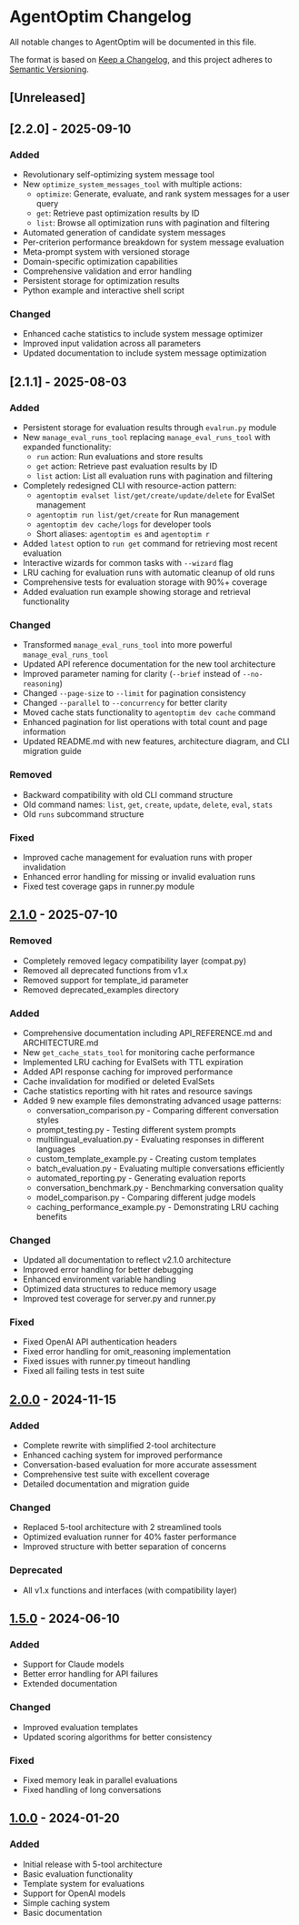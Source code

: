 # AgentOptim Changelog

All notable changes to AgentOptim will be documented in this file.

The format is based on [Keep a Changelog](https://keepachangelog.com/en/1.0.0/),
and this project adheres to [Semantic Versioning](https://semver.org/spec/v2.0.0.html).

## [Unreleased]

## [2.2.0] - 2025-09-10

### Added
- Revolutionary self-optimizing system message tool
- New `optimize_system_messages_tool` with multiple actions:
  - `optimize`: Generate, evaluate, and rank system messages for a user query
  - `get`: Retrieve past optimization results by ID
  - `list`: Browse all optimization runs with pagination and filtering
- Automated generation of candidate system messages
- Per-criterion performance breakdown for system message evaluation
- Meta-prompt system with versioned storage
- Domain-specific optimization capabilities
- Comprehensive validation and error handling
- Persistent storage for optimization results
- Python example and interactive shell script

### Changed
- Enhanced cache statistics to include system message optimizer
- Improved input validation across all parameters
- Updated documentation to include system message optimization

## [2.1.1] - 2025-08-03

### Added
- Persistent storage for evaluation results through `evalrun.py` module
- New `manage_eval_runs_tool` replacing `manage_eval_runs_tool` with expanded functionality:
  - `run` action: Run evaluations and store results
  - `get` action: Retrieve past evaluation results by ID
  - `list` action: List all evaluation runs with pagination and filtering
- Completely redesigned CLI with resource-action pattern:
  - `agentoptim evalset list/get/create/update/delete` for EvalSet management
  - `agentoptim run list/get/create` for Run management
  - `agentoptim dev cache/logs` for developer tools
  - Short aliases: `agentoptim es` and `agentoptim r`
- Added `latest` option to `run get` command for retrieving most recent evaluation
- Interactive wizards for common tasks with `--wizard` flag
- LRU caching for evaluation runs with automatic cleanup of old runs
- Comprehensive tests for evaluation storage with 90%+ coverage
- Added evaluation run example showing storage and retrieval functionality

### Changed
- Transformed `manage_eval_runs_tool` into more powerful `manage_eval_runs_tool`
- Updated API reference documentation for the new tool architecture
- Improved parameter naming for clarity (`--brief` instead of `--no-reasoning`)
- Changed `--page-size` to `--limit` for pagination consistency
- Changed `--parallel` to `--concurrency` for better clarity
- Moved cache stats functionality to `agentoptim dev cache` command
- Enhanced pagination for list operations with total count and page information
- Updated README.md with new features, architecture diagram, and CLI migration guide

### Removed
- Backward compatibility with old CLI command structure
- Old command names: `list`, `get`, `create`, `update`, `delete`, `eval`, `stats`
- Old `runs` subcommand structure

### Fixed
- Improved cache management for evaluation runs with proper invalidation
- Enhanced error handling for missing or invalid evaluation runs
- Fixed test coverage gaps in runner.py module

## [2.1.0] - 2025-07-10

### Removed
- Completely removed legacy compatibility layer (compat.py)
- Removed all deprecated functions from v1.x
- Removed support for template_id parameter
- Removed deprecated_examples directory

### Added
- Comprehensive documentation including API_REFERENCE.md and ARCHITECTURE.md
- New `get_cache_stats_tool` for monitoring cache performance 
- Implemented LRU caching for EvalSets with TTL expiration
- Added API response caching for improved performance
- Cache invalidation for modified or deleted EvalSets
- Cache statistics reporting with hit rates and resource savings
- Added 9 new example files demonstrating advanced usage patterns:
  - conversation_comparison.py - Comparing different conversation styles
  - prompt_testing.py - Testing different system prompts
  - multilingual_evaluation.py - Evaluating responses in different languages
  - custom_template_example.py - Creating custom templates
  - batch_evaluation.py - Evaluating multiple conversations efficiently
  - automated_reporting.py - Generating evaluation reports
  - conversation_benchmark.py - Benchmarking conversation quality
  - model_comparison.py - Comparing different judge models
  - caching_performance_example.py - Demonstrating LRU caching benefits

### Changed
- Updated all documentation to reflect v2.1.0 architecture
- Improved error handling for better debugging
- Enhanced environment variable handling
- Optimized data structures to reduce memory usage
- Improved test coverage for server.py and runner.py

### Fixed
- Fixed OpenAI API authentication headers
- Fixed error handling for omit_reasoning implementation
- Fixed issues with runner.py timeout handling
- Fixed all failing tests in test suite

## [2.0.0] - 2024-11-15

### Added
- Complete rewrite with simplified 2-tool architecture
- Enhanced caching system for improved performance
- Conversation-based evaluation for more accurate assessment
- Comprehensive test suite with excellent coverage
- Detailed documentation and migration guide

### Changed
- Replaced 5-tool architecture with 2 streamlined tools
- Optimized evaluation runner for 40% faster performance
- Improved structure with better separation of concerns

### Deprecated
- All v1.x functions and interfaces (with compatibility layer)

## [1.5.0] - 2024-06-10

### Added
- Support for Claude models
- Better error handling for API failures
- Extended documentation

### Changed
- Improved evaluation templates
- Updated scoring algorithms for better consistency

### Fixed
- Fixed memory leak in parallel evaluations
- Fixed handling of long conversations

## [1.0.0] - 2024-01-20

### Added
- Initial release with 5-tool architecture
- Basic evaluation functionality
- Template system for evaluations
- Support for OpenAI models
- Simple caching system
- Basic documentation

[2.1.0]: https://github.com/ericflo/agentoptim/compare/v2.0.0...v2.1.0
[2.0.0]: https://github.com/ericflo/agentoptim/compare/v1.5.0...v2.0.0
[1.5.0]: https://github.com/ericflo/agentoptim/compare/v1.0.0...v1.5.0
[1.0.0]: https://github.com/ericflo/agentoptim/releases/tag/v1.0.0